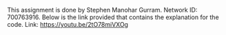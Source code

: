 This assignment is done by Stephen Manohar Gurram. Network ID: 700763916. Below is the link provided that contains the explanation for the code.
Link: https://youtu.be/2tO78miVXOg

